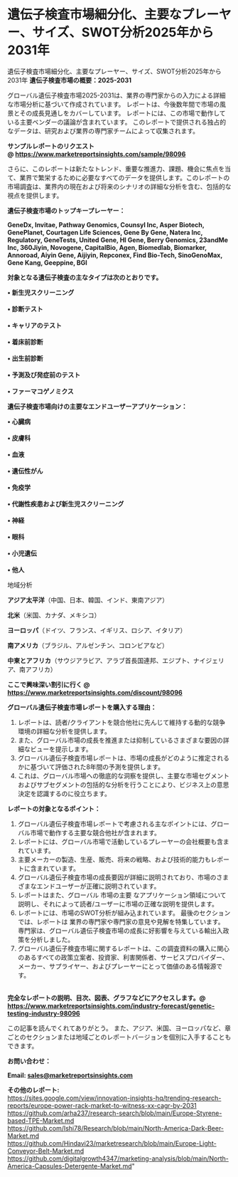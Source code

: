 # 遺伝子検査市場細分化、主要なプレーヤー、サイズ、SWOT分析2025年から2031年
 遺伝子検査市場細分化、主要なプレーヤー、サイズ、SWOT分析2025年から2031年
<strong><b>遺伝子検査市場の概要：2025-2031</b></strong>

グローバル遺伝子検査市場2025-2031は、業界の専門家からの入力による詳細な市場分析に基づいて作成されています。 レポートは、今後数年間で市場の風景とその成長見通しをカバーしています。 レポートには、この市場で動作している主要ベンダーの議論が含まれています。 このレポートで提供される独占的なデータは、研究および業界の専門家チームによって収集されます。

<strong>サンプルレポートのリクエスト @ <a href=https://www.marketreportsinsights.com/sample/98096>https://www.marketreportsinsights.com/sample/98096</a></strong>

さらに、このレポートは新たなトレンド、重要な推進力、課題、機会に焦点を当て、業界で繁栄するために必要なすべてのデータを提供します。このレポートの市場調査は、業界内の現在および将来のシナリオの詳細な分析を含む、包括的な視点を提供します。

<strong>遺伝子検査市場のトップキープレーヤー：</strong>

<strong>GeneDx, Invitae, Pathway Genomics, Counsyl Inc, Asper Biotech, GenePlanet, Courtagen Life Sciences, Gene By Gene, Natera Inc, Regulatory, GeneTests, United Gene, HI Gene, Berry Genomics, 23andMe Inc, 360Jiyin, Novogene, CapitalBio, Agen, Biomedlab, Biomarker, Annoroad, Aiyin Gene, Aijiyin, Repconex, Find Bio-Tech, SinoGenoMax, Gene Kang, Geeppine, BGI</strong>

<strong><b>対象となる遺伝子検査の主なタイプは次のとおりです。</b></strong>

<strong>• 新生児スクリーニング<br><br>• 診断テスト<br><br>• キャリアのテスト<br><br>• 着床前診断<br><br>• 出生前診断<br><br>• 予測及び発症前のテスト<br><br>• ファーマコゲノミクス</strong>

<strong><b>遺伝子検査市場向けの主要なエンドユーザーアプリケーション：</b></strong>

<strong>• 心臓病<br><br>• 皮膚科<br><br>• 血液<br><br>• 遺伝性がん<br><br>• 免疫学<br><br>• 代謝性疾患および新生児スクリーニング<br><br>• 神経<br><br>• 眼科<br><br>• 小児遺伝<br><br>• 他人</strong>

 地域分析

<strong><b>アジア太平洋</b></strong>（中国、日本、韓国、インド、東南アジア）

<strong><b>北米</b></strong>（米国、カナダ、メキシコ）

<strong><b>ヨーロッパ</b></strong>（ドイツ、フランス、イギリス、ロシア、イタリア）

<strong><b>南アメリカ</b></strong>（ブラジル、アルゼンチン、コロンビアなど）

<strong><b>中東とアフリカ</b></strong>（サウジアラビア、アラブ首長国連邦、エジプト、ナイジェリア、南アフリカ）

<strong>ここで興味深い割引に行く @ <a href=https://www.marketreportsinsights.com/discount/98096>https://www.marketreportsinsights.com/discount/98096</a></strong>

<strong><b>グローバル遺伝子検査市場レポートを購入する理由：</b></strong>
<ol>
  <li>レポートは、読者/クライアントを競合他社に先んじて維持する動的な競争環境の詳細な分析を提供します。</li>
  <li>また、グローバル市場の成長を推進または抑制しているさまざまな要因の詳細なビューを提示します。</li>
  <li>グローバル遺伝子検査市場レポートは、市場の成長がどのように推定されるかに基づいて評価された8年間の予測を提供します。</li>
  <li>これは、グローバル市場への徹底的な洞察を提供し、主要な市場セグメントおよびサブセグメントの包括的な分析を行うことにより、ビジネス上の意思決定を認識するのに役立ちます。</li>
</ol>
<strong><b>レポートの対象となるポイント：</b></strong>
<ol>
  <li>グローバル遺伝子検査市場レポートで考慮される主なポイントには、グローバル市場で動作する主要な競合他社が含まれます。</li>
  <li>レポートには、グローバル市場で活動しているプレーヤーの会社概要も含まれています。</li>
  <li>主要メーカーの製造、生産、販売、将来の戦略、および技術的能力もレポートに含まれています。</li>
  <li>グローバル遺伝子検査市場の成長要因が詳細に説明されており、市場のさまざまなエンドユーザーが正確に説明されています。</li>
  <li>レポートはまた、グローバル 市場の主要 なアプリケーション領域について説明し、それによって読者/ユーザーに市場の正確な説明を提供します。</li>
  <li>レポートには、市場のSWOT分析が組み込まれています。 最後のセクションでは、レポートは 業界の専門家や専門家の意見や見解を特集しています。 専門家は、グローバル遺伝子検査市場の成長に好影響を与えている輸出入政策を分析しました。</li>
  <li>グローバル遺伝子検査市場に関するレポートは、この調査資料の購入に関心のあるすべての政策立案者、投資家、利害関係者、サービスプロバイダー、メーカー、サプライヤー、およびプレーヤーにとって価値のある情報源です。</li>
</ol><br>
<strong>完全なレポートの説明、目次、図表、グラフなどにアクセスします。@ <a href=https://www.marketreportsinsights.com/industry-forecast/genetic-testing-industry-98096>https://www.marketreportsinsights.com/industry-forecast/genetic-testing-industry-98096</a></strong>

この記事を読んでくれてありがとう。 また、アジア、米国、ヨーロッパなど、章ごとのセクションまたは地域ごとのレポートバージョンを個別に入手することもできます。

<strong><b>お問い合わせ：</b></strong>

<strong>Email: </strong><a href=mailto:sales@marketreportsinsights.com><strong>sales@marketreportsinsights.com</strong></a>

<strong>その他のレポート:</strong>
<br>
<a href=https://sites.google.com/view/innovation-insights-hq/trending-research-reports/europe-power-rack-market-to-witness-xx-cagr-by-2031>https://sites.google.com/view/innovation-insights-hq/trending-research-reports/europe-power-rack-market-to-witness-xx-cagr-by-2031</a>
<br>
<a href=https://github.com/arha237/research-search/blob/main/Europe-Styrene-based-TPE-Market.md>https://github.com/arha237/research-search/blob/main/Europe-Styrene-based-TPE-Market.md</a>
<br>
<a href=https://github.com/Ishi78/Research/blob/main/North-America-Dark-Beer-Market.md>https://github.com/Ishi78/Research/blob/main/North-America-Dark-Beer-Market.md</a>
<br>
<a href=https://github.com/Hindavi23/marketresearch/blob/main/Europe-Light-Conveyor-Belt-Market.md>https://github.com/Hindavi23/marketresearch/blob/main/Europe-Light-Conveyor-Belt-Market.md</a>
<br>
<a href=https://github.com/digitalgrowth4347/marketing-analysis/blob/main/North-America-Capsules-Detergente-Market.md>https://github.com/digitalgrowth4347/marketing-analysis/blob/main/North-America-Capsules-Detergente-Market.md</a>"
